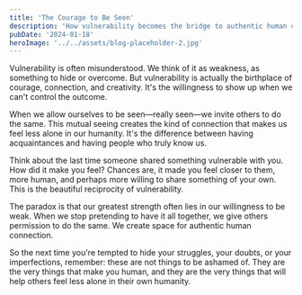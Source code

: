 ```yaml
---
title: 'The Courage to Be Seen'
description: 'How vulnerability becomes the bridge to authentic human connection and deeper understanding'
pubDate: '2024-01-18'
heroImage: '../../assets/blog-placeholder-2.jpg'
---
```


Vulnerability is often misunderstood. We think of it as weakness, as something to hide or overcome. But vulnerability is actually the birthplace of courage, connection, and creativity. It's the willingness to show up when we can't control the outcome.

When we allow ourselves to be seen—really seen—we invite others to do the same. This mutual seeing creates the kind of connection that makes us feel less alone in our humanity. It's the difference between having acquaintances and having people who truly know us.

Think about the last time someone shared something vulnerable with you. How did it make you feel? Chances are, it made you feel closer to them, more human, and perhaps more willing to share something of your own. This is the beautiful reciprocity of vulnerability.

The paradox is that our greatest strength often lies in our willingness to be weak. When we stop pretending to have it all together, we give others permission to do the same. We create space for authentic human connection.

So the next time you're tempted to hide your struggles, your doubts, or your imperfections, remember: these are not things to be ashamed of. They are the very things that make you human, and they are the very things that will help others feel less alone in their own humanity.
